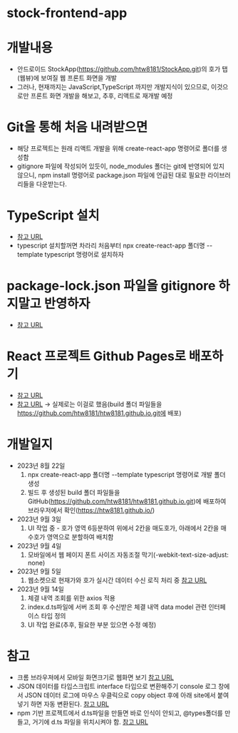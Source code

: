 # stock-frontend-app

# 개발내용
- 안드로이드 StockApp(https://github.com/htw8181/StockApp.git)의 호가 탭(웹뷰)에 보여질 웹 프론트 화면을 개발
- 그러나, 현재까지는 JavaScript,TypeScript 까지만 개발지식이 있으므로, 이것으로만 프론트 화면 개발을 해보고, 추후, 리액트로 재개발 예정

# Git을 통해 처음 내려받으면
- 해당 프로젝트는 원래 리액트 개발을 위해 create-react-app 명령어로 폴더를 생성함
-  gitignore 파일에 작성되어 있듯이, node_modules 폴더는 git에 반영되어 있지 않으니, npm install 명령어로 package.json 파일에 언급된 대로 필요한 라이브러리들을 다운받는다.

# TypeScript 설치
- [참고 URL](https://forsaken.tistory.com/entry/%EB%A6%AC%EC%95%A1%ED%8A%B8%EC%97%90-typescript-%EC%84%A4%EC%B9%98-%ED%95%98%EA%B8%B0)
- typescript 설치할꺼면 차라리 처음부터 npx create-react-app 폴더명 --template typescript 명령어로 설치하자

# package-lock.json 파일을 gitignore 하지말고 반영하자
- [참고 URL](https://hyunjun19.github.io/2018/03/23/package-lock-why-need/)

# React 프로젝트 Github Pages로 배포하기
- [참고 URL](https://medium.com/hcleedev/web-react-%ED%94%84%EB%A1%9C%EC%A0%9D%ED%8A%B8-github-pages%EB%A1%9C-%EB%B0%B0%ED%8F%AC%ED%95%98%EA%B8%B0-f62e59a2e210)
- [참고 URL](https://codingapple.com/unit/react-build-deploy-github-pages/) -> 실제로는 이걸로 했음(build 폴더 파일들을 https://github.com/htw8181/htw8181.github.io.git에 배포)

# 개발일지
- 2023년 8월 22일 
  1. npx create-react-app 폴더명 --template typescript 명령어로 개발 폴더 생성
  2. 빌드 후 생성된 build 폴더 파일들을 GitHub(https://github.com/htw8181/htw8181.github.io.git)에 배포하여 브라우저에서 확인(https://htw8181.github.io/) 
- 2023년 9월 3일
  1. UI 작업 중 - 호가 영역 6등분하여 위에서 2칸을 매도호가, 아래에서 2칸을 매수호가 영역으로 분할하여 배치함
- 2023년 9월 4일
  1. 모바일에서 웹 페이지 폰트 사이즈 자동조절 막기(-webkit-text-size-adjust: none)
- 2023년 9월 5일
  1. 웹소켓으로 현재가와 호가 실시간 데이터 수신 로직 처리 중
  [참고 URL](https://sir.kr/qa/396075)
- 2023년 9월 14일
  1. 체결 내역 조회를 위한 axios 적용
  2. index.d.ts파일에 서버 조회 후 수신받은 체결 내역 data model 관련 인터페이스 타입 정의
  3. UI 작업 완료(추후, 필요한 부분 있으면 수정 예정)

# 참고
- 크롬 브라우져에서 모바일 화면크기로 웹화면 보기 [참고 URL](http://openlec.co.kr/%EC%9B%B9-%EB%AA%A8%EB%B0%94%EC%9D%BC%EB%A1%9C-%EB%B3%B4%EA%B8%B0-%ED%99%94%EB%A9%B4%ED%81%AC%EA%B8%B0-%EC%9E%90%EB%8F%99%EC%A1%B0%EC%A0%95-%EB%A9%94%ED%83%80%ED%83%9C%EA%B7%B8/)
- JSON 데이터를 타입스크립트 interface 타입으로 변환해주기 
console 로그 창에서 JSON 데이터 로그에 마우스 우클릭으로 copy object 후에 아래 site에서 붙여넣기 하면 자동 변환된다.
[참고 URL](https://transform.tools/json-to-typescript)
- npm 기반 프로젝트에서 d.ts파일을 만들면 바로 인식이 안되고, @types폴더를 만들고, 거기에 d.ts 파일을 위치시켜야 함.
[참고 URL](https://kimchanjung.github.io/programming/2020/07/05/typescipt-import-js-module-error/)